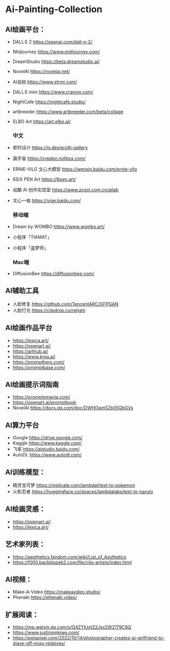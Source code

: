 # Ai-Painting-Collection

## AI绘画平台：
* DALL·E 2 https://openai.com/dall-e-2/
* Midjourney https://www.midjourney.com/
* DreamStudio https://beta.dreamstudio.ai/
* NovelAI https://novelai.net/
* AI自拍 https://www.strmr.com/
* DALL·E mini https://www.craiyon.com/
* NightCafe https://nightcafe.studio/
* artbreeder https://www.artbreeder.com/beta/collage
* ELBO Art https://art.elbo.ai/
    
    ### 中文
* 即时设计 https://js.design/AI-gallery
* 画宇宙 https://creator.nolibox.com/
* ERNIE-ViLG 文心大模型 https://wenxin.baidu.com/ernie-vilg
* 6SIX PEN Art https://6pen.art/
* 站酷 AI 创作实现室 https://www.zcool.com.cn/ailab
* 文心一格 https://yige.baidu.com/

    ### 移动端
* Dream by WOMBO https://www.wombo.art/
* 小程序「TIAMAT」
* 小程序「盗梦师」

    ### Mac端
* DiffusionBee https://diffusionbee.com/

## AI辅助工具
* 人脸修复 https://github.com/TencentARC/GFPGAN
* 人脸打光 https://clipdrop.co/relight

## AI绘画作品平台
* https://lexica.art/
* https://openart.ai/
* https://arthub.ai/
* https://www.krea.ai/
* https://prompthero.com/
* https://promptbase.com/

## AI绘画提示词指南
* https://promptomania.com/
* https://openart.ai/promptbook
* NovelAI https://docs.qq.com/doc/DWHl3am5Zb05QbGVs

## AI算力平台
* Google https://drive.google.com/
* Kaggle https://www.kaggle.com/
* 飞桨 https://aistudio.baidu.com/
* AutoDL https://www.autodl.com/

## AI训练模型：
* 精灵宝可梦 https://replicate.com/lambdal/text-to-pokemon
* 火影忍者 https://huggingface.co/spaces/lambdalabs/text-to-naruto

## AI绘画灵感：
* https://openart.ai/
* https://lexica.art/

## 艺术家列表：
* https://aesthetics.fandom.com/wiki/List_of_Aesthetics
* https://f000.backblazeb2.com/file/clip-artists/index.html

## AI视频：
* Make-A-Video https://makeavideo.studio/
* Phenaki https://phenaki.video/

## 扩展阅读：
* https://mp.weixin.qq.com/s/Q4ZYjUxt22Jsx2W2179C8Q
* https://www.justinpinkney.com/
* https://petapixel.com/2022/10/14/photographer-creates-ai-girlfriend-to-stave-off-nosy-relatives/
